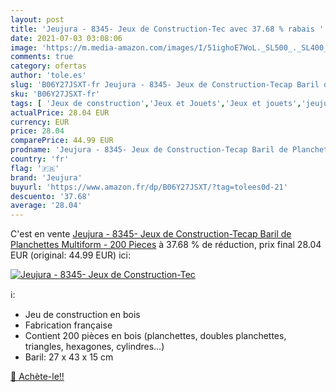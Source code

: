 ```yaml
---
layout: post
title: 'Jeujura - 8345- Jeux de Construction-Tec avec 37.68 % rabais '
date: 2021-07-03 03:08:06
image: 'https://m.media-amazon.com/images/I/51ighoE7WoL._SL500_._SL400_.jpg'
comments: true
category: ofertas
author: 'tole.es'
slug: 'B06Y27JSXT-fr Jeujura - 8345- Jeux de Construction-Tecap Baril de...'
sku: 'B06Y27JSXT-fr'
tags: [ 'Jeux de construction','Jeux et Jouets','Jeux et jouets','jeujura', ]
actualPrice: 28.04 EUR
currency: EUR
price: 28.04
comparePrice: 44.99 EUR
prodname: 'Jeujura - 8345- Jeux de Construction-Tecap Baril de Planchettes Multiform - 200 Pieces'
country: 'fr'
flag: '🇫🇷'
brand: 'Jeujura'
buyurl: 'https://www.amazon.fr/dp/B06Y27JSXT/?tag=tolees0d-21'
descuento: '37.68'
average: '28.04'
---
```


C'est en vente [Jeujura - 8345- Jeux de Construction-Tecap Baril de Planchettes Multiform - 200 Pieces](https://www.amazon.fr/dp/B06Y27JSXT/?tag=tolees0d-21)  à  37.68 % de réduction, prix final  28.04 EUR (original: 44.99 EUR) ici:

[![Jeujura - 8345- Jeux de Construction-Tec](https://m.media-amazon.com/images/I/51ighoE7WoL._SL500_._SL400_.jpg)](https://www.amazon.fr/dp/B06Y27JSXT/?tag=tolees0d-21)

ℹ️:

- Jeu de construction en bois
- Fabrication française
- Contient 200 pièces en bois (planchettes, doubles planchettes, triangles, hexagones, cylindres…)
- Baril: 27 x 43 x 15 cm

[🛒 Achète-le!!](https://www.amazon.fr/dp/B06Y27JSXT/?tag=tolees0d-21)
